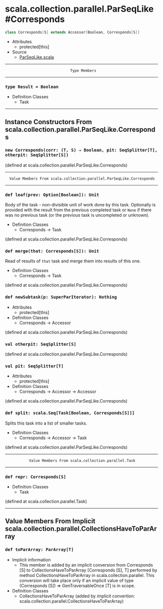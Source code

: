 
#               scala.collection.parallel.ParSeqLike#Corresponds               #

```scala
class Corresponds[S] extends Accessor[Boolean, Corresponds[S]]
```

* Attributes
  * protected[this]
* Source
  * [ParSeqLike.scala](https://github.com/scala/scala/tree/6d09a1ba5f/src/library/scala/collection/parallel/ParSeqLike.scala#L1)


--------------------------------------------------------------------------------
                                  Type Members
--------------------------------------------------------------------------------


### `type Result = Boolean`                                                  ###

* Definition Classes
  * Task


--------------------------------------------------------------------------------
  Instance Constructors From scala.collection.parallel.ParSeqLike.Corresponds
--------------------------------------------------------------------------------


### `new Corresponds(corr: (T, S) ⇒ Boolean, pit: SeqSplitter[T], otherpit: SeqSplitter[S])` ###

(defined at scala.collection.parallel.ParSeqLike.Corresponds)


--------------------------------------------------------------------------------
      Value Members From scala.collection.parallel.ParSeqLike.Corresponds
--------------------------------------------------------------------------------


### `def leaf(prev: Option[Boolean]): Unit`                                  ###

Body of the task - non-divisible unit of work done by this task. Optionally is
provided with the result from the previous completed task or `None` if there was
no previous task (or the previous task is uncompleted or unknown).

* Definition Classes
  * Corresponds → Task

(defined at scala.collection.parallel.ParSeqLike.Corresponds)


### `def merge(that: Corresponds[S]): Unit`                                  ###

Read of results of `that` task and merge them into results of this one.

* Definition Classes
  * Corresponds → Task

(defined at scala.collection.parallel.ParSeqLike.Corresponds)


### `def newSubtask(p: SuperParIterator): Nothing`                           ###

* Attributes
  * protected[this]
* Definition Classes
  * Corresponds → Accessor

(defined at scala.collection.parallel.ParSeqLike.Corresponds)


### `val otherpit: SeqSplitter[S]`                                           ###

(defined at scala.collection.parallel.ParSeqLike.Corresponds)


### `val pit: SeqSplitter[T]`                                                ###

* Attributes
  * protected[this]
* Definition Classes
  * Corresponds → Accessor → Accessor

(defined at scala.collection.parallel.ParSeqLike.Corresponds)


### `def split: scala.Seq[Task[Boolean, Corresponds[S]]]`                    ###

Splits this task into a list of smaller tasks.

* Definition Classes
  * Corresponds → Accessor → Task

(defined at scala.collection.parallel.ParSeqLike.Corresponds)


--------------------------------------------------------------------------------
               Value Members From scala.collection.parallel.Task
--------------------------------------------------------------------------------


### `def repr: Corresponds[S]`                                               ###

* Definition Classes
  * Task

(defined at scala.collection.parallel.Task)


--------------------------------------------------------------------------------
Value Members From Implicit scala.collection.parallel.CollectionsHaveToParArray
--------------------------------------------------------------------------------


### `def toParArray: ParArray[T]`                                            ###

* Implicit information
  * This member is added by an implicit conversion from Corresponds [S] to
    CollectionsHaveToParArray [Corresponds [S], T] performed by method
    CollectionsHaveToParArray in scala.collection.parallel. This conversion will
    take place only if an implicit value of type (Corresponds [S]) ⇒
    GenTraversableOnce [T] is in scope.
* Definition Classes
  * CollectionsHaveToParArray
(added by implicit convertion: scala.collection.parallel.CollectionsHaveToParArray)
